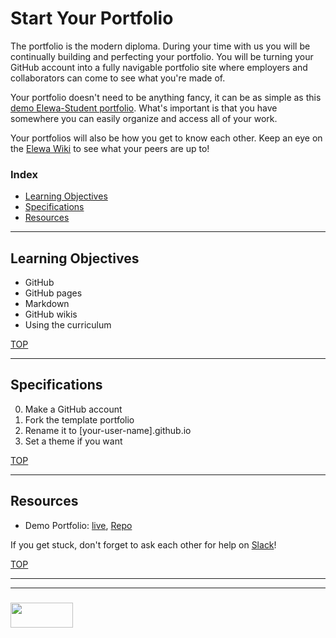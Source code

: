 # Start Your Portfolio

The portfolio is the modern diploma.  During your time with us you will be continually building and perfecting your portfolio. You will be turning your GitHub account into a fully navigable portfolio site where employers and collaborators can come to see what you're made of.  

Your portfolio doesn't need to be anything fancy, it can be as simple as this [demo Elewa-Student portfolio](https://elewa-student.github.io).  What's important is that you have somewhere you can easily organize and access all of your work.  

Your portfolios will also be how you get to know each other. Keep an eye on the [Elewa Wiki](https://github.com/elewa-academy/General-Resources/wiki) to see what your peers are up to!



### Index
* [Learning Objectives](#learning-objectives)
* [Specifications](#specifications)
* [Resources](#resources)

---

## Learning Objectives

* GitHub
* GitHub pages
* Markdown
* GitHub wikis
* Using the curriculum

[TOP](#index)

---

## Specifications

0. Make a GitHub account
1. Fork the template portfolio
2. Rename it to [your-user-name].github.io
3. Set a theme if you want


[TOP](#index)

---

## Resources

* Demo Portfolio: [live](https://elewa-student.github.io), [Repo](https://github.com/elewa-student/elewa-student.github.io)

If you get stuck, don't forget to ask each other for help on [Slack](https://join.slack.com/t/elewa-academy/shared_invite/enQtMjk4OTA3OTM1NjIwLTA2ZmQ0NDVhNjQxZWM2NjNhNmMyNmVhZGNhZmJmZTY1OWQ4Nzc0ZTkzZGE3NjdiYTYwYThlNzI3YTg2NGM5MGM)!


[TOP](#index)

___
___
### <a href="http://elewa.education/blog" target="_blank"><img src="https://user-images.githubusercontent.com/18554853/34921062-506450ae-f97d-11e7-875f-6feeb26ad72d.png" width="100" height="40"/></a>


